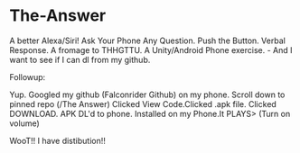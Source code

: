 # The-Answer
A better Alexa/Siri! Ask Your Phone Any Question. Push the Button.  Verbal Response. A fromage to THHGTTU.  A Unity/Android Phone exercise. - And I want to see if I can dl from my github. 

Followup: 

Yup. Googled my github (Falconrider Github) on my phone. Scroll down to pinned repo (/The Answer) Clicked View Code.Clicked  .apk file. Clicked DOWNLOAD. APK DL'd to phone. Installed on my Phone.It PLAYS> (Turn on volume)

WooT!! I have distibution!!
